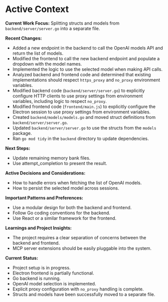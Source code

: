 # Active Context

**Current Work Focus:** Splitting structs and models from `backend/server/server.go` into a separate file.

**Recent Changes:**

*   Added a new endpoint in the backend to call the OpenAI models API and return the list of models.
*   Modified the frontend to call the new backend endpoint and populate a dropdown with the model names.
*   Implemented the logic to use the selected model when making API calls.
*   Analyzed backend and frontend code and determined that existing implementations should respect `https_proxy` and `no_proxy` environment variables.
*   Modified backend code (`backend/server/server.go`) to explicitly configure HTTP clients to use proxy settings from environment variables, including logic to respect `no_proxy`.
*   Modified frontend code (`frontend/main.js`) to explicitly configure the Electron session to use proxy settings from environment variables.
*   Created `backend/models/models.go` and moved struct definitions from `backend/server/server.go`.
*   Updated `backend/server/server.go` to use the structs from the `models` package.
*   Ran `go mod tidy` in the `backend` directory to update dependencies.

**Next Steps:**

*   Update remaining memory bank files.
*   Use attempt_completion to present the result.

**Active Decisions and Considerations:**

*   How to handle errors when fetching the list of OpenAI models.
*   How to persist the selected model across sessions.

**Important Patterns and Preferences:**

*   Use a modular design for both the backend and frontend.
*   Follow Go coding conventions for the backend.
*   Use React or a similar framework for the frontend.

**Learnings and Project Insights:**

*   The project requires a clear separation of concerns between the backend and frontend.
*   MCP server extensions should be easily pluggable into the system.

**Current Status:**

*   Project setup is in progress.
*   Electron frontend is partially functional.
*   Go backend is running.
*   OpenAI model selection is implemented.
*   Explicit proxy configuration with `no_proxy` handling is complete.
*   Structs and models have been successfully moved to a separate file.

